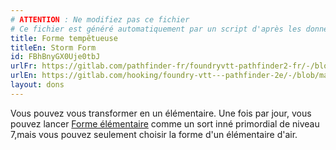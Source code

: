 ```yaml
---
# ATTENTION : Ne modifiez pas ce fichier
# Ce fichier est généré automatiquement par un script d'après les données du module Foundry VTT officiel et de sa traduction
title: Forme tempêtueuse
titleEn: Storm Form
id: FBhBnyGX0Uje0tbJ
urlFr: https://gitlab.com/pathfinder-fr/foundryvtt-pathfinder2-fr/-/blob/master/data/feats/FBhBnyGX0Uje0tbJ.htm
urlEn: https://gitlab.com/hooking/foundry-vtt---pathfinder-2e/-/blob/master/packs/data/feats.db/storm-form.json
layout: dons
---
```

Vous pouvez vous transformer en un élémentaire. Une fois par jour, vous pouvez lancer [Forme élémentaire](../sorts/forme-élémentaire.md) comme un sort inné primordial de niveau 7,mais vous pouvez seulement choisir la forme d'un élémentaire d'air.
